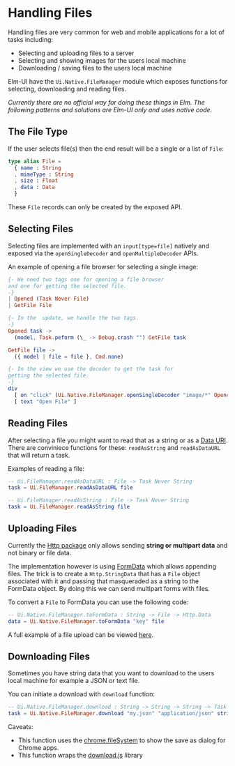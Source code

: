 # Handling Files
Handling files are very common for web and mobile applications for a lot of
tasks including:
- Selecting and uploading files to a server
- Selecting and showing images for the users local machine
- Downloading / saving files to the users local machine

Elm-UI have the `Ui.Native.FileManager` module which exposes functions for
selecting, downloading and reading files.

_Currently there are no official way for doing these things in Elm. The
following patterns and solutions are Elm-UI only and uses native code._

## The File Type
If the user selects file(s) then the end result will be a single or a
list of `File`:

```elm
type alias File =
  { name : String
  , mimeType : String
  , size : Float
  , data : Data
  }
```

These `File` records can only be created by the exposed API.

## Selecting Files
Selecting files are implemented with an `input[type=file]` natively and exposed
via the `openSingleDecoder` and `openMultipleDecoder` APIs.

An example of opening a file browser for selecting a single image:
```elm
{- We need two tags one for opening a file browser
and one for getting the selected file.
-}
| Opened (Task Never File)
| GetFile File

{- In the  update, we handle the two tags.
-}
Opened task ->
  (model, Task.peform (\_ -> Debug.crash "") GetFile task

GetFile file ->
  ({ model | file = file }, Cmd.none)

{- In the view we use the decoder to get the task for
getting the selected file.
-}
div
  [ on "click" (Ui.Native.FileManager.openSingleDecoder "image/*" Opened) ]
  [ text "Open File" ]
```

## Reading Files
After selecting a file you might want to read that as a string or as a
[Data URI](https://en.wikipedia.org/wiki/Data_URI_scheme). There are conviniece
functions for these: `readAsString` and `readAsDataURL` that will return a task.

Examples of reading a file:
```elm
-- Ui.FileManager.readAsDataURL : File -> Task Never String
task = Ui.FileManager.readAsDataURL file

-- Ui.FileManager.readAsString : File -> Task Never String
task = Ui.FileManager.readAsString file
```

## Uploading Files
Currently the [Http package](http://package.elm-lang.org/packages/evancz/elm-http/3.0.1)
only allows sending **string or multipart data** and not binary or file data.

The implementation however is using [FormData](https://developer.mozilla.org/en/docs/Web/API/FormData)
which allows appending files. The trick is to create a `Http.StringData` that
has a `File` object associated with it and passing that masqueraded as a string
to the FormData object. By doing this we can send multipart forms with files.

To convert a `File` to FormData you can use the following code:
```elm
-- Ui.Native.FileManager.toFormData : String -> File -> Http.Data
data = Ui.Native.FileManager.toFormData "key" file
```

A full example of a file upload can be viewed [here](https://github.com/gdotdesign/elm-ui-examples/tree/master/file-upload).

## Downloading Files
Sometimes you have string data that you want to download to the users local
machine for example a JSON or text file.

You can initiate a download with `download` function:
```elm
-- Ui.Native.FileManager.download : String -> String -> String -> Task Never String
task = Ui.Native.FileManager.download "my.json" "application/json" stringData
```

Caveats:
- This function uses the [chrome.fileSystem](https://developer.chrome.com/apps/fileSystem)
	to show the save as dialog for Chrome apps.
- This function wraps the [download.js](http://danml.com/download.html) library
